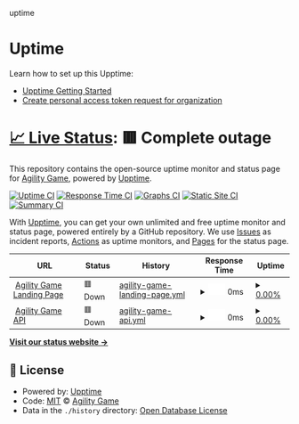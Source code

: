 uptime

# Uptime

Learn how to set up this Upptime:

- [Upptime Getting Started](https://upptime.js.org/docs/get-started)
- [Create personal access token request for organization](https://stackoverflow.com/questions/75044318/create-personal-access-token-request-for-organization)

# [📈 Live Status](https://status.agility-game.com): <!--live status--> **🟥 Complete outage**

This repository contains the open-source uptime monitor and status page for [Agility Game](https://agility-game.com), powered by [Upptime](https://github.com/upptime/upptime).

[![Uptime CI](https://github.com/simple-login/uptime/workflows/Uptime%20CI/badge.svg)](https://github.com/simple-login/uptime/actions?query=workflow%3A%22Uptime+CI%22)
[![Response Time CI](https://github.com/agility-game/uptime/workflows/Response%20Time%20CI/badge.svg)](https://github.com/agility-game/uptime/actions?query=workflow%3A%22Response+Time+CI%22)
[![Graphs CI](https://github.com/agility-game/uptime/workflows/Graphs%20CI/badge.svg)](https://github.com/agility-game/uptime/actions?query=workflow%3A%22Graphs+CI%22)
[![Static Site CI](https://github.com/agility-game/uptime/workflows/Static%20Site%20CI/badge.svg)](https://github.com/agility-game/uptime/actions?query=workflow%3A%22Static+Site+CI%22)
[![Summary CI](https://github.com/agility-game/uptime/workflows/Summary%20CI/badge.svg)](https://github.com/agility-game/uptime/actions?query=workflow%3A%22Summary+CI%22)

With [Upptime](https://upptime.js.org), you can get your own unlimited and free uptime monitor and status page, powered entirely by a GitHub repository. We use [Issues](https://github.com/agility-game/uptime/issues) as incident reports, [Actions](https://github.com/agility-game/uptime/actions) as uptime monitors, and [Pages](https://status.agility-game.com) for the status page.

<!--start: status pages-->
<!-- This summary is generated by Upptime (https://github.com/upptime/upptime) -->
<!-- Do not edit this manually, your changes will be overwritten -->
<!-- prettier-ignore -->
| URL | Status | History | Response Time | Uptime |
| --- | ------ | ------- | ------------- | ------ |
| <img alt="" src="https://icons.duckduckgo.com/ip3/agility-game.com.ico" height="13"> [Agility Game Landing Page](https://agility-game.com) | 🟥 Down | [agility-game-landing-page.yml](https://github.com/agility-game/uptime/commits/HEAD/history/agility-game-landing-page.yml) | <details><summary><img alt="Response time graph" src="./graphs/agility-game-landing-page/response-time-week.png" height="20"> 0ms</summary><br><a href="https://status.agility-game.com/history/agility-game-landing-page"><img alt="Response time 0" src="https://img.shields.io/endpoint?url=https%3A%2F%2Fraw.githubusercontent.com%2Fagility-game%2Fuptime%2FHEAD%2Fapi%2Fagility-game-landing-page%2Fresponse-time.json"></a><br><a href="https://status.agility-game.com/history/agility-game-landing-page"><img alt="24-hour response time 0" src="https://img.shields.io/endpoint?url=https%3A%2F%2Fraw.githubusercontent.com%2Fagility-game%2Fuptime%2FHEAD%2Fapi%2Fagility-game-landing-page%2Fresponse-time-day.json"></a><br><a href="https://status.agility-game.com/history/agility-game-landing-page"><img alt="7-day response time 0" src="https://img.shields.io/endpoint?url=https%3A%2F%2Fraw.githubusercontent.com%2Fagility-game%2Fuptime%2FHEAD%2Fapi%2Fagility-game-landing-page%2Fresponse-time-week.json"></a><br><a href="https://status.agility-game.com/history/agility-game-landing-page"><img alt="30-day response time 0" src="https://img.shields.io/endpoint?url=https%3A%2F%2Fraw.githubusercontent.com%2Fagility-game%2Fuptime%2FHEAD%2Fapi%2Fagility-game-landing-page%2Fresponse-time-month.json"></a><br><a href="https://status.agility-game.com/history/agility-game-landing-page"><img alt="1-year response time 0" src="https://img.shields.io/endpoint?url=https%3A%2F%2Fraw.githubusercontent.com%2Fagility-game%2Fuptime%2FHEAD%2Fapi%2Fagility-game-landing-page%2Fresponse-time-year.json"></a></details> | <details><summary><a href="https://status.agility-game.com/history/agility-game-landing-page">0.00%</a></summary><a href="https://status.agility-game.com/history/agility-game-landing-page"><img alt="All-time uptime 95.53%" src="https://img.shields.io/endpoint?url=https%3A%2F%2Fraw.githubusercontent.com%2Fagility-game%2Fuptime%2FHEAD%2Fapi%2Fagility-game-landing-page%2Fuptime.json"></a><br><a href="https://status.agility-game.com/history/agility-game-landing-page"><img alt="24-hour uptime 0.00%" src="https://img.shields.io/endpoint?url=https%3A%2F%2Fraw.githubusercontent.com%2Fagility-game%2Fuptime%2FHEAD%2Fapi%2Fagility-game-landing-page%2Fuptime-day.json"></a><br><a href="https://status.agility-game.com/history/agility-game-landing-page"><img alt="7-day uptime 0.00%" src="https://img.shields.io/endpoint?url=https%3A%2F%2Fraw.githubusercontent.com%2Fagility-game%2Fuptime%2FHEAD%2Fapi%2Fagility-game-landing-page%2Fuptime-week.json"></a><br><a href="https://status.agility-game.com/history/agility-game-landing-page"><img alt="30-day uptime 4.67%" src="https://img.shields.io/endpoint?url=https%3A%2F%2Fraw.githubusercontent.com%2Fagility-game%2Fuptime%2FHEAD%2Fapi%2Fagility-game-landing-page%2Fuptime-month.json"></a><br><a href="https://status.agility-game.com/history/agility-game-landing-page"><img alt="1-year uptime 87.22%" src="https://img.shields.io/endpoint?url=https%3A%2F%2Fraw.githubusercontent.com%2Fagility-game%2Fuptime%2FHEAD%2Fapi%2Fagility-game-landing-page%2Fuptime-year.json"></a></details>
| <img alt="" src="https://agility-game.com/logo.png" height="13"> [Agility Game API](https://app.agility-game.com/live) | 🟥 Down | [agility-game-api.yml](https://github.com/agility-game/uptime/commits/HEAD/history/agility-game-api.yml) | <details><summary><img alt="Response time graph" src="./graphs/agility-game-api/response-time-week.png" height="20"> 0ms</summary><br><a href="https://status.agility-game.com/history/agility-game-api"><img alt="Response time 0" src="https://img.shields.io/endpoint?url=https%3A%2F%2Fraw.githubusercontent.com%2Fagility-game%2Fuptime%2FHEAD%2Fapi%2Fagility-game-api%2Fresponse-time.json"></a><br><a href="https://status.agility-game.com/history/agility-game-api"><img alt="24-hour response time 0" src="https://img.shields.io/endpoint?url=https%3A%2F%2Fraw.githubusercontent.com%2Fagility-game%2Fuptime%2FHEAD%2Fapi%2Fagility-game-api%2Fresponse-time-day.json"></a><br><a href="https://status.agility-game.com/history/agility-game-api"><img alt="7-day response time 0" src="https://img.shields.io/endpoint?url=https%3A%2F%2Fraw.githubusercontent.com%2Fagility-game%2Fuptime%2FHEAD%2Fapi%2Fagility-game-api%2Fresponse-time-week.json"></a><br><a href="https://status.agility-game.com/history/agility-game-api"><img alt="30-day response time 0" src="https://img.shields.io/endpoint?url=https%3A%2F%2Fraw.githubusercontent.com%2Fagility-game%2Fuptime%2FHEAD%2Fapi%2Fagility-game-api%2Fresponse-time-month.json"></a><br><a href="https://status.agility-game.com/history/agility-game-api"><img alt="1-year response time 0" src="https://img.shields.io/endpoint?url=https%3A%2F%2Fraw.githubusercontent.com%2Fagility-game%2Fuptime%2FHEAD%2Fapi%2Fagility-game-api%2Fresponse-time-year.json"></a></details> | <details><summary><a href="https://status.agility-game.com/history/agility-game-api">0.00%</a></summary><a href="https://status.agility-game.com/history/agility-game-api"><img alt="All-time uptime 95.53%" src="https://img.shields.io/endpoint?url=https%3A%2F%2Fraw.githubusercontent.com%2Fagility-game%2Fuptime%2FHEAD%2Fapi%2Fagility-game-api%2Fuptime.json"></a><br><a href="https://status.agility-game.com/history/agility-game-api"><img alt="24-hour uptime 0.00%" src="https://img.shields.io/endpoint?url=https%3A%2F%2Fraw.githubusercontent.com%2Fagility-game%2Fuptime%2FHEAD%2Fapi%2Fagility-game-api%2Fuptime-day.json"></a><br><a href="https://status.agility-game.com/history/agility-game-api"><img alt="7-day uptime 0.00%" src="https://img.shields.io/endpoint?url=https%3A%2F%2Fraw.githubusercontent.com%2Fagility-game%2Fuptime%2FHEAD%2Fapi%2Fagility-game-api%2Fuptime-week.json"></a><br><a href="https://status.agility-game.com/history/agility-game-api"><img alt="30-day uptime 4.67%" src="https://img.shields.io/endpoint?url=https%3A%2F%2Fraw.githubusercontent.com%2Fagility-game%2Fuptime%2FHEAD%2Fapi%2Fagility-game-api%2Fuptime-month.json"></a><br><a href="https://status.agility-game.com/history/agility-game-api"><img alt="1-year uptime 87.22%" src="https://img.shields.io/endpoint?url=https%3A%2F%2Fraw.githubusercontent.com%2Fagility-game%2Fuptime%2FHEAD%2Fapi%2Fagility-game-api%2Fuptime-year.json"></a></details>

<!--end: status pages-->

[**Visit our status website →**](https://status.agility-game.com)

## 📄 License

- Powered by: [Upptime](https://github.com/upptime/upptime)
- Code: [MIT](./LICENSE) © [Agility Game](https://agility-game.com)
- Data in the `./history` directory: [Open Database License](https://opendatacommons.org/licenses/odbl/1-0/)
